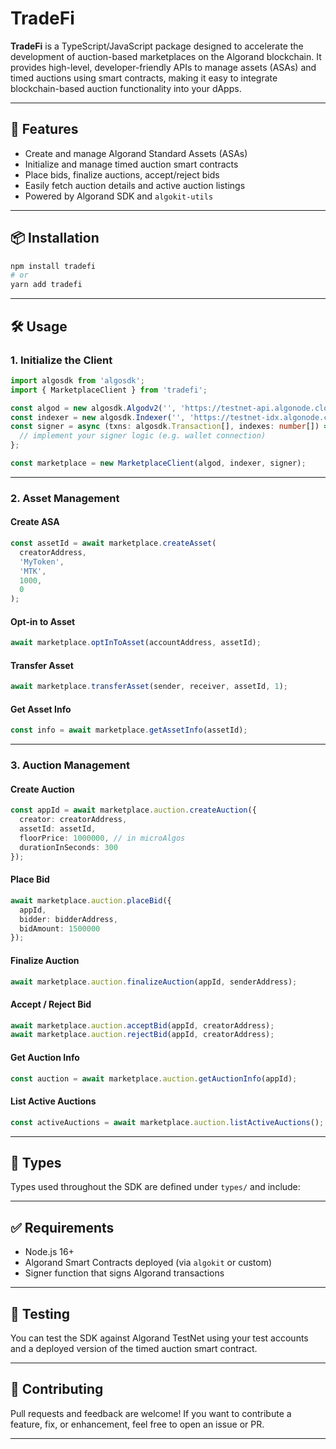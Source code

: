 # TradeFi

**TradeFi** is a TypeScript/JavaScript package designed to accelerate the development of auction-based marketplaces on the Algorand blockchain. It provides high-level, developer-friendly APIs to manage assets (ASAs) and timed auctions using smart contracts, making it easy to integrate blockchain-based auction functionality into your dApps.

---

## 🚀 Features

- Create and manage Algorand Standard Assets (ASAs)
- Initialize and manage timed auction smart contracts
- Place bids, finalize auctions, accept/reject bids
- Easily fetch auction details and active auction listings
- Powered by Algorand SDK and `algokit-utils`

---

## 📦 Installation

```bash
npm install tradefi
# or
yarn add tradefi
```

---

## 🛠️ Usage

### 1. Initialize the Client

```ts
import algosdk from 'algosdk';
import { MarketplaceClient } from 'tradefi';

const algod = new algosdk.Algodv2('', 'https://testnet-api.algonode.cloud', '');
const indexer = new algosdk.Indexer('', 'https://testnet-idx.algonode.cloud', '');
const signer = async (txns: algosdk.Transaction[], indexes: number[]) => {
  // implement your signer logic (e.g. wallet connection)
};

const marketplace = new MarketplaceClient(algod, indexer, signer);
```

---

### 2. Asset Management

#### Create ASA

```ts
const assetId = await marketplace.createAsset(
  creatorAddress,
  'MyToken',
  'MTK',
  1000,
  0
);
```

#### Opt-in to Asset

```ts
await marketplace.optInToAsset(accountAddress, assetId);
```

#### Transfer Asset

```ts
await marketplace.transferAsset(sender, receiver, assetId, 1);
```

#### Get Asset Info

```ts
const info = await marketplace.getAssetInfo(assetId);
```

---

### 3. Auction Management

#### Create Auction

```ts
const appId = await marketplace.auction.createAuction({
  creator: creatorAddress,
  assetId: assetId,
  floorPrice: 1000000, // in microAlgos
  durationInSeconds: 300
});
```

#### Place Bid

```ts
await marketplace.auction.placeBid({
  appId,
  bidder: bidderAddress,
  bidAmount: 1500000
});
```

#### Finalize Auction

```ts
await marketplace.auction.finalizeAuction(appId, senderAddress);
```

#### Accept / Reject Bid

```ts
await marketplace.auction.acceptBid(appId, creatorAddress);
await marketplace.auction.rejectBid(appId, creatorAddress);
```

#### Get Auction Info

```ts
const auction = await marketplace.auction.getAuctionInfo(appId);
```

#### List Active Auctions

```ts
const activeAuctions = await marketplace.auction.listActiveAuctions();
```

---

## 📘 Types

Types used throughout the SDK are defined under `types/` and include:

---

## ✅ Requirements

- Node.js 16+
- Algorand Smart Contracts deployed (via `algokit` or custom)
- Signer function that signs Algorand transactions

---

## 🧪 Testing

You can test the SDK against Algorand TestNet using your test accounts and a deployed version of the timed auction smart contract.

---

## 🤝 Contributing

Pull requests and feedback are welcome! If you want to contribute a feature, fix, or enhancement, feel free to open an issue or PR.

---

